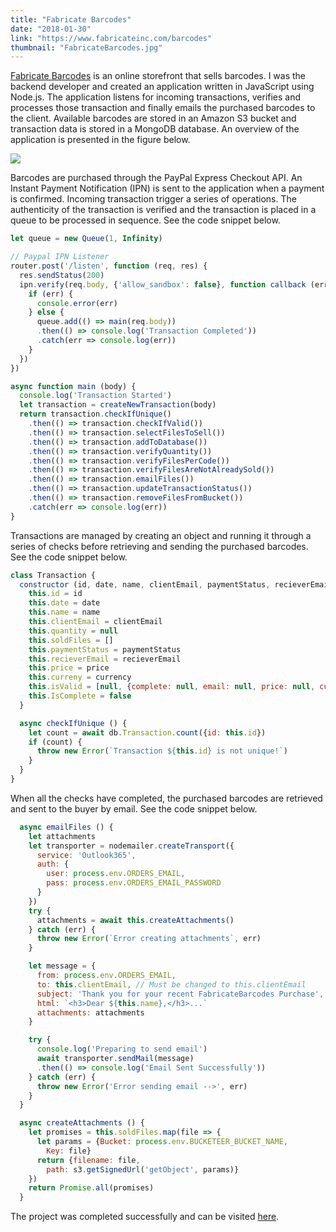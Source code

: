 ```yaml
---
title: "Fabricate Barcodes"
date: "2018-01-30"
link: "https://www.fabricateinc.com/barcodes"
thumbnail: "FabricateBarcodes.jpg"
---
```


[Fabricate Barcodes](https://www.fabricateinc.com/barcodes) is an online storefront that sells barcodes. I was the backend developer and created an application written in JavaScript using Node.js. The application listens for incoming transactions, verifies and processes those transaction and finally emails the purchased barcodes to the client. Available barcodes are stored in an Amazon S3 bucket and transaction data is stored in a MongoDB database. An overview of the application is presented in the figure below.

![](https://s3.ca-central-1.amazonaws.com/vernon-portfolio/20180131211608737.png)

Barcodes are purchased through the PayPal Express Checkout API. An Instant Payment Notification (IPN) is sent to the application when a payment is confirmed. Incoming transaction trigger a series of operations. The authenticity of the transaction is verified and the transaction is placed in a queue to be processed in sequence. See the code snippet below.

```javascript
let queue = new Queue(1, Infinity)

// Paypal IPN Listener
router.post('/listen', function (req, res) {
  res.sendStatus(200)
  ipn.verify(req.body, {'allow_sandbox': false}, function callback (err, mes) {
    if (err) {
      console.error(err)
    } else {
      queue.add(() => main(req.body))
      .then(() => console.log('Transaction Completed'))
      .catch(err => console.log(err))
    }
  })
})

async function main (body) {
  console.log('Transaction Started')
  let transaction = createNewTransaction(body)
  return transaction.checkIfUnique()
    .then(() => transaction.checkIfValid())
    .then(() => transaction.selectFilesToSell())
    .then(() => transaction.addToDatabase())
    .then(() => transaction.verifyQuantity())
    .then(() => transaction.verifyFilesPerCode())
    .then(() => transaction.verifyFilesAreNotAlreadySold())
    .then(() => transaction.emailFiles())
    .then(() => transaction.updateTransactionStatus())
    .then(() => transaction.removeFilesFromBucket())
    .catch(err => console.log(err))
}
```

Transactions are managed by creating an object and running it through a series of checks before retrieving and sending the purchased barcodes. See the code snippet below.

```javascript
class Transaction {
  constructor (id, date, name, clientEmail, paymentStatus, recieverEmail, price, currency) {
    this.id = id
    this.date = date
    this.name = name
    this.clientEmail = clientEmail
    this.quantity = null
    this.soldFiles = []
    this.paymentStatus = paymentStatus
    this.recieverEmail = recieverEmail
    this.price = price
    this.curreny = currency
    this.isValid = [null, {complete: null, email: null, price: null, currency: null}]
    this.IsComplete = false
  }

  async checkIfUnique () {
    let count = await db.Transaction.count({id: this.id})
    if (count) {
      throw new Error(`Transaction ${this.id} is not unique!`)
    }
  }
}  
```

When all the checks have completed, the purchased barcodes are retrieved and sent to the buyer by email. See the code snippet below.

```javascript
  async emailFiles () {
    let attachments
    let transporter = nodemailer.createTransport({
      service: 'Outlook365',
      auth: {
        user: process.env.ORDERS_EMAIL,
        pass: process.env.ORDERS_EMAIL_PASSWORD
      }
    })
    try {
      attachments = await this.createAttachments()
    } catch (err) {
      throw new Error(`Error creating attachments`, err)
    }

    let message = {
      from: process.env.ORDERS_EMAIL,
      to: this.clientEmail, // Must be changed to this.clientEmail
      subject: 'Thank you for your recent FabricateBarcodes Purchase',
      html: `<h3>Dear ${this.name},</h3>...`
      attachments: attachments
    }

    try {
      console.log('Preparing to send email')
      await transporter.sendMail(message)
      .then(() => console.log('Email Sent Successfully'))
    } catch (err) {
      throw new Error('Error sending email -->', err)
    }
  }

  async createAttachments () {
    let promises = this.soldFiles.map(file => {
      let params = {Bucket: process.env.BUCKETEER_BUCKET_NAME,
        Key: file}
      return {filename: file,
        path: s3.getSignedUrl('getObject', params)}
    })
    return Promise.all(promises)
  }
```

The project was completed successfully and can be visited [here](https://www.fabricateinc.com/barcodes).
